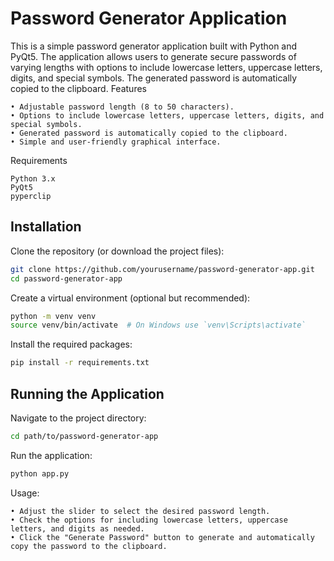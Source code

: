 # Password Generator Application

This is a simple password generator application built with Python and PyQt5. The application allows users to generate secure passwords of varying lengths with options to include lowercase letters, uppercase letters, digits, and special symbols. The generated password is automatically copied to the clipboard.
Features

    • Adjustable password length (8 to 50 characters).
    • Options to include lowercase letters, uppercase letters, digits, and special symbols.
    • Generated password is automatically copied to the clipboard.
    • Simple and user-friendly graphical interface.

Requirements

    Python 3.x
    PyQt5
    pyperclip

## Installation
Clone the repository (or download the project files):
```bash
git clone https://github.com/yourusername/password-generator-app.git
cd password-generator-app
```
Create a virtual environment (optional but recommended):
```bash
python -m venv venv
source venv/bin/activate  # On Windows use `venv\Scripts\activate`
```
Install the required packages:
```bash
pip install -r requirements.txt
```
## Running the Application

Navigate to the project directory:
```bash
cd path/to/password-generator-app
```
Run the application:
```bash
python app.py
```
Usage:

    • Adjust the slider to select the desired password length.
    • Check the options for including lowercase letters, uppercase letters, and digits as needed.
    • Click the "Generate Password" button to generate and automatically copy the password to the clipboard.

